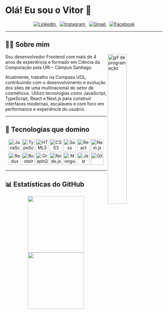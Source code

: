 # Olá! Eu sou o Vitor 👋

[comment]: <> (ÁREA DE CONTATO)
<p align="center">
  <a href="https://www.linkedin.com/in/prestesvitor">
    <img src="https://img.shields.io/badge/LinkedIn-Vitor%20Prestes-0A66C2?style=flat&logo=linkedin&logoColor=white" alt="LinkedIn" />
  </a>
  &nbsp;
  <a href="https://www.instagram.com/vitorprestez/">
    <img src="https://img.shields.io/badge/Instagram-@vitorprestez_-E4405F?style=flat&logo=instagram&logoColor=white" alt="Instagram" />
  </a>
  &nbsp;
  <a href="mailto:vitorprestesdev@gmail.com">
    <img src="https://img.shields.io/badge/Gmail-vitorprestesdev@gmail.com-D14836?style=flat&logo=gmail&logoColor=white" alt="Gmail" />
  </a>
  &nbsp;
  <a href="https://www.facebook.com/vitorprestez/">
    <img src="https://img.shields.io/badge/Facebook-Vitor%20Prestes-1877F2?style=flat&logo=facebook&logoColor=white" alt="Facebook" />
  </a>
</p>


---

## 👨‍💻 Sobre mim

<img align="right" width="35%" src="https://raw.githubusercontent.com/gist/patevs/b007a0e98fb216438d4cbf559fac4166/raw/88f20c9d749d756be63f22b09f3c4ac570bc5101/programming.gif" alt="gif de programação">

Sou desenvolvedor Frontend com mais de 4 anos de experiência e formado em Ciência da Computação pela URI – Câmpus Santiago.

Atualmente, trabalho na Compass UOL, contribuindo com o desenvolvimento e evolução dos sites de uma multinacional do setor de cosméticos. Utilizo tecnologias como JavaScript, TypeScript, React e Next.js para construir interfaces modernas, escaláveis e com foco em performance e experiência do usuário.

---

## 🚀 Tecnologias que domino

<div>
  <p align="center">
    <img width="40" src="https://cdn.jsdelivr.net/gh/devicons/devicon/icons/javascript/javascript-plain.svg" alt="JavaScript" />
    <img width="40" src="https://cdn.jsdelivr.net/gh/devicons/devicon/icons/typescript/typescript-plain.svg" alt="TypeScript" />
    <img width="40" src="https://cdn.jsdelivr.net/gh/devicons/devicon/icons/html5/html5-plain-wordmark.svg" alt="HTML5" />
    <img width="40" src="https://cdn.jsdelivr.net/gh/devicons/devicon/icons/css3/css3-plain-wordmark.svg" alt="CSS3" />
    <img width="40" src="https://cdn.jsdelivr.net/gh/devicons/devicon/icons/sass/sass-original.svg" alt="Sass" />
    <img width="40" src="https://cdn.jsdelivr.net/gh/devicons/devicon/icons/react/react-original.svg" alt="React" />
    <img width="40" src="https://cdn.jsdelivr.net/gh/devicons/devicon/icons/nextjs/nextjs-original.svg" alt="Next.js" />
    <img width="40" src="https://cdn.jsdelivr.net/gh/devicons/devicon/icons/redux/redux-original.svg" alt="Redux" />
    <img width="40" src="https://cdn.jsdelivr.net/gh/devicons/devicon/icons/bootstrap/bootstrap-plain.svg" alt="Bootstrap" />
    <img width="40" src="https://cdn.jsdelivr.net/gh/devicons/devicon/icons/graphql/graphql-plain.svg" alt="GraphQL" />
    <img width="40" src="https://cdn.jsdelivr.net/gh/devicons/devicon/icons/nodejs/nodejs-original-wordmark.svg" alt="Node.js" />
    <img width="40" src="https://cdn.jsdelivr.net/gh/devicons/devicon/icons/mongodb/mongodb-plain-wordmark.svg" alt="MongoDB" />
    <img width="40" src="https://cdn.jsdelivr.net/gh/devicons/devicon/icons/jest/jest-plain.svg" alt="Jest" />
    <img width="40" src="https://cdn.jsdelivr.net/gh/devicons/devicon/icons/git/git-original.svg" alt="Git" />
  </p>
</div>


---

## 📊 Estatísticas do GitHub

<p align="center">
 <img height="180em" src="https://github-readme-stats.vercel.app/api?username=vitorprestez&show_icons=true&theme=tokyonight&hide_border=true"/>
 <img height="180em" src="https://github-readme-stats.vercel.app/api/top-langs/?username=vitorprestez&layout=compact&theme=tokyonight&hide_border=true"/>
</p>
